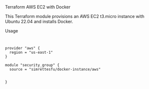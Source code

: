 

Terraform AWS EC2 with Docker

This Terraform module provisions an AWS EC2 t3.micro instance with Ubuntu 22.04 and installs Docker.

Usage
```


provider "aws" {
  region = "us-east-1"
}

module "security_group" {
  source = "simrettesfu/docker-instance/aws"


}

```
